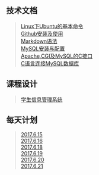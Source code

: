 ## 技术文档
>[Linux下Ubuntu的基本命令](./Linux下Ubuntu的基本命令.md)  
>[Github安装及使用](./Github安装及使用.md)  
>[Markdown语法](./Markdowm语法.md)  
>[MySQL安装与配置](./MySQL安装与配置.md)    
>[Apache,CGI及MySQL的C接口](./Apache,CGI及MySQL的C接口.md)     
>[C语言连接MySQL数据库](./C语言连接MySQL数据库.md)

## 课程设计
>[学生信息管理系统](/stu.md)

## 每天计划
>[2017.6.15](./2017.6.15.md)  
>[2017.6.16](./2017.6.16.md)  
>[2017.6.18](./2017.6.18.md)  
>[2017.6.19](./2017.6.19.md)    
>[2017.6.20](./2017.6.20.md)    
>[2017.6.21](./2017.6.21.md)
